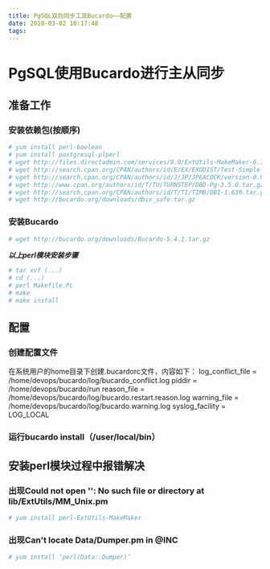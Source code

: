 ```yaml
---
title: PgSQL双向同步工具Bucardo——配置
date: 2018-03-02 10:17:48
tags:
---
```


# PgSQL使用Bucardo进行主从同步

## 准备工作
### 安装依赖包(按顺序)
``` bash
# yum install perl-boolean
# yum install postgresql-plperl
# wget http://files.directadmin.com/services/9.0/ExtUtils-MakeMaker-6.31.tar.gz
# wget http://search.cpan.org/CPAN/authors/id/E/EX/EXODIST/Test-Simple-1.302125.tar.gz
# wget http://search.cpan.org/CPAN/authors/id/J/JP/JPEACOCK/version-0.9918.tar.gz
# wget http://www.cpan.org/authors/id/T/TU/TURNSTEP/DBD-Pg-3.5.0.tar.gz   
# wget http://search.cpan.org/CPAN/authors/id/T/TI/TIMB/DBI-1.630.tar.gz
# wget http://bucardo.org/downloads/dbix_safe.tar.gz  
```
### 安装Bucardo
``` bash
# wget http://bucardo.org/downloads/Bucardo-5.4.1.tar.gz
```
***以上perl模块安装步骤***
``` bash
# tar xvf (...)
# cd (...)
# perl Makefile.PL
# make
# make install
```

## 配置
### 创建配置文件
在系统用户的home目录下创建.bucardorc文件，内容如下：
log_conflict_file	= /home/devops/bucardo/log/bucardo_conflict.log
piddir				= /home/devops/bucardo/run
reason_file			= /home/devops/bucardo/log/bucardo.restart.reason.log
warning_file		= /home/devops/bucardo/log/bucardo.warning.log
syslog_facility		= LOG_LOCAL

### 运行bucardo install（/user/local/bin）



## 安装perl模块过程中报错解决
### 出现Could not open '': No such file or directory at lib/ExtUtils/MM_Unix.pm
``` bash
# yum install perl-ExtUtils-MakeMaker
```
### 出现Can't locate Data/Dumper.pm in @INC
``` bash
# yum install ‘perl(Data::Dumper)’
```